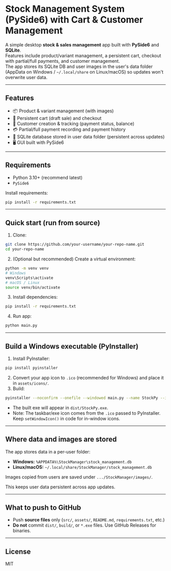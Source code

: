 
# Stock Management System (PySide6) with Cart & Customer Management

A simple desktop **stock & sales management** app built with **PySide6** and **SQLite**.  
Features include product/variant management, a persistent cart, checkout with partial/full payments, and customer management.  
The app stores its SQLite DB and user images in the user's data folder (AppData on Windows / `~/.local/share` on Linux/macOS) so updates won't overwrite user data.

---

## Features
- 📦 Product & variant management (with images)
- 🛒 Persistent cart (draft sale) and checkout
- 👤 Customer creation & tracking (payment status, balance)
- 💳 Partial/full payment recording and payment history
- 💾 SQLite database stored in user data folder (persistent across updates)
- 🖥️ GUI built with PySide6

---

## Requirements
- Python 3.10+ (recommend latest)
- `PySide6`

Install requirements:
```bash
pip install -r requirements.txt
````

---

## Quick start (run from source)

1. Clone:

```bash
git clone https://github.com/your-username/your-repo-name.git
cd your-repo-name
```

2. (Optional but recommended) Create a virtual environment:

```bash
python -m venv venv
# Windows
venv\Scripts\activate
# macOS / Linux
source venv/bin/activate
```

3. Install dependencies:

```bash
pip install -r requirements.txt
```

4. Run app:

```bash
python main.py
```

---

## Build a Windows executable (PyInstaller)

1. Install PyInstaller:

```bash
pip install pyinstaller
```

2. Convert your app icon to `.ico` (recommended for Windows) and place it in `assets/icons/`.
3. Build:

```bash
pyinstaller --noconfirm --onefile --windowed main.py --name StockPy --icon=assets/icons/stock.ico
```

* The built exe will appear in `dist/StockPy.exe`.
* Note: The taskbar/exe icon comes from the `.ico` passed to PyInstaller. Keep `setWindowIcon()` in code for in-window icons.

---

## Where data and images are stored

The app stores data in a per-user folder:

* **Windows:** `%APPDATA%\StockManager\stock_management.db`
* **Linux/macOS:** `~/.local/share/StockManager/stock_management.db`

Images copied from users are saved under `.../StockManager/images/`.

This keeps user data persistent across app updates.

---

## What to push to GitHub

* Push **source files** only (`src/`, `assets/`, `README.md`, `requirements.txt`, etc.)
* **Do not** commit `dist/`, `build/`, or `*.exe` files. Use GitHub Releases for binaries.

---

## License

MIT

```
```
